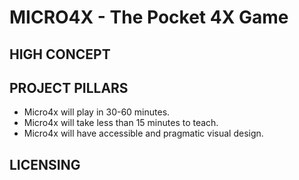 # MICRO4X - The Pocket 4X Game

## HIGH CONCEPT


## PROJECT PILLARS

* Micro4x will play in 30-60 minutes.
* Micro4x will take less than 15 minutes to teach.
* Micro4x will have accessible and pragmatic visual design.

## LICENSING